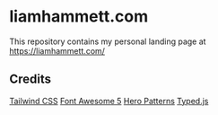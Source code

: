 # liamhammett.com

This repository contains my personal landing page at https://liamhammett.com/

## Credits

[Tailwind CSS](https://tailwindcss.com/)
[Font Awesome 5](https://fontawesome.com/)
[Hero Patterns](http://www.heropatterns.com/)
[Typed.js](https://github.com/mattboldt/typed.js/)
